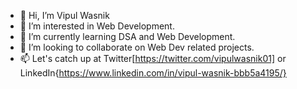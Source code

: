 - 👋 Hi, I’m Vipul Wasnik
- 👀 I’m interested in Web Development. 
- 🌱 I’m currently learning DSA and Web Development.
- 💞️ I’m looking to collaborate on Web Dev related projects.
- 📫 Let's catch up at Twitter[https://twitter.com/vipulwasnik01] or LinkedIn{https://www.linkedin.com/in/vipul-wasnik-bbb5a4195/}

<!---
Vipul-CiC/Vipul-CiC is a ✨ special ✨ repository because its `README.md` (this file) appears on your GitHub profile.
You can click the Preview link to take a look at your changes.
--->
